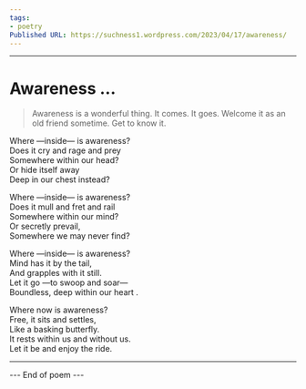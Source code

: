 ```yaml
---
tags: 
- poetry
Published URL: https://suchness1.wordpress.com/2023/04/17/awareness/
---
```

---  
  
# Awareness …  
> Awareness is a wonderful thing. It comes. It goes. Welcome it as an old friend sometime. Get to know it.  


Where —inside— is awareness?  
Does it cry and rage and prey  
Somewhere within our head?  
Or hide itself away  
Deep in our chest instead?  
  
Where —inside— is awareness?  
Does it mull and fret and rail  
Somewhere within our mind?  
Or secretly prevail,  
Somewhere we may never find?  
  
Where —inside— is awareness?  
Mind has it by the tail,  
And grapples with it still.  
Let it go —to swoop and soar—  
Boundless, deep within our heart .  
  
Where now is awareness?   
Free, it sits and settles,  
Like a basking butterfly.  
It rests within us and without us.  
Let it be and enjoy the ride.  
  
---  
 --- End of poem ---